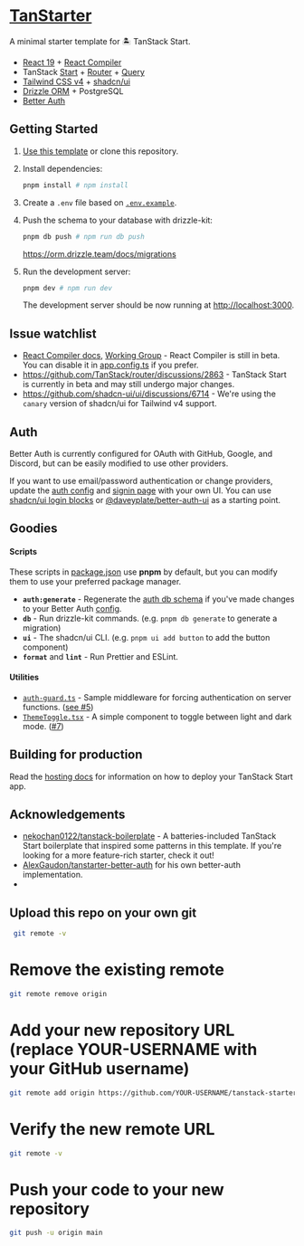 # [TanStarter](https://github.com/dotnize/tanstarter)

A minimal starter template for 🏝️ TanStack Start.

- [React 19](https://react.dev) + [React Compiler](https://react.dev/learn/react-compiler)
- TanStack [Start](https://tanstack.com/start/latest) + [Router](https://tanstack.com/router/latest) + [Query](https://tanstack.com/query/latest)
- [Tailwind CSS v4](https://tailwindcss.com/) + [shadcn/ui](https://ui.shadcn.com/)
- [Drizzle ORM](https://orm.drizzle.team/) + PostgreSQL
- [Better Auth](https://www.better-auth.com/)

## Getting Started

1. [Use this template](https://github.com/new?template_name=tanstarter&template_owner=dotnize) or clone this repository.

2. Install dependencies:

   ```bash
   pnpm install # npm install
   ```

3. Create a `.env` file based on [`.env.example`](./.env.example).

4. Push the schema to your database with drizzle-kit:

   ```bash
   pnpm db push # npm run db push
   ```

   https://orm.drizzle.team/docs/migrations

5. Run the development server:

   ```bash
   pnpm dev # npm run dev
   ```

   The development server should be now running at [http://localhost:3000](http://localhost:3000).

## Issue watchlist

- [React Compiler docs](https://react.dev/learn/react-compiler), [Working Group](https://github.com/reactwg/react-compiler/discussions) - React Compiler is still in beta. You can disable it in [app.config.ts](./app.config.ts#L15) if you prefer.
- https://github.com/TanStack/router/discussions/2863 - TanStack Start is currently in beta and may still undergo major changes.
- https://github.com/shadcn-ui/ui/discussions/6714 - We're using the `canary` version of shadcn/ui for Tailwind v4 support.

## Auth

Better Auth is currently configured for OAuth with GitHub, Google, and Discord, but can be easily modified to use other providers.

If you want to use email/password authentication or change providers, update the [auth config](./src/lib/server/auth.ts#L36) and [signin page](./src/routes/signin.tsx) with your own UI. You can use [shadcn/ui login blocks](https://ui.shadcn.com/blocks/login) or [@daveyplate/better-auth-ui](https://better-auth-ui.com/) as a starting point.

## Goodies

#### Scripts

These scripts in [package.json](./package.json#L5) use **pnpm** by default, but you can modify them to use your preferred package manager.

- **`auth:generate`** - Regenerate the [auth db schema](./src/lib/server/schema/auth.schema.ts) if you've made changes to your Better Auth [config](./src/lib/server/auth.ts).
- **`db`** - Run drizzle-kit commands. (e.g. `pnpm db generate` to generate a migration)
- **`ui`** - The shadcn/ui CLI. (e.g. `pnpm ui add button` to add the button component)
- **`format`** and **`lint`** - Run Prettier and ESLint.

#### Utilities

- [`auth-guard.ts`](./src/lib/middleware/auth-guard.ts) - Sample middleware for forcing authentication on server functions. ([see #5](https://github.com/dotnize/tanstarter/issues/5))
- [`ThemeToggle.tsx`](./src/lib/components/ThemeToggle.tsx) - A simple component to toggle between light and dark mode. ([#7](https://github.com/dotnize/tanstarter/issues/7))

## Building for production

Read the [hosting docs](https://tanstack.com/start/latest/docs/framework/react/hosting) for information on how to deploy your TanStack Start app.

## Acknowledgements

- [nekochan0122/tanstack-boilerplate](https://github.com/nekochan0122/tanstack-boilerplate) - A batteries-included TanStack Start boilerplate that inspired some patterns in this template. If you're looking for a more feature-rich starter, check it out!
- [AlexGaudon/tanstarter-better-auth](https://github.com/AlexGaudon/tanstarter-better-auth) for his own better-auth implementation.
- 

## Upload this repo on your own git
   ```bash
    git remote -v
```

# Remove the existing remote
   ```bash
git remote remove origin
   ```
# Add your new repository URL (replace YOUR-USERNAME with your GitHub username)
   ```bash
git remote add origin https://github.com/YOUR-USERNAME/tanstack-starter.git
   ```

# Verify the new remote URL
   ```bash
git remote -v
   ```

# Push your code to your new repository
   ```bash
git push -u origin main
   ```

